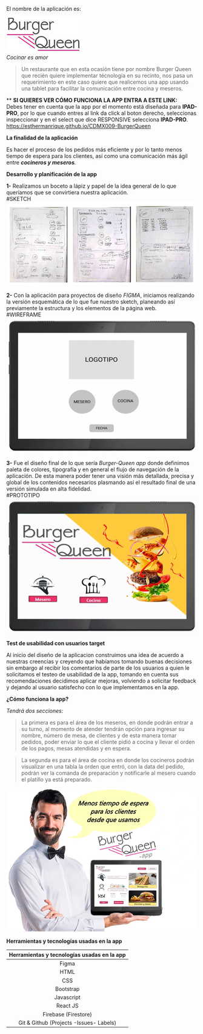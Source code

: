 El nombre de la aplicación es: <br>  
    
<img src='markdown-files/Logo_BQ.jpg'> <br>
*Cocinar es amor*


> Un restaurante que en esta ocasión tiene por nombre Burger Queen que recién quiere implementar técnología en su recinto, nos pasa un requerimiento en este caso quiere que realicemos una app usando una tablet para facilitar la comunicación entre cocina y meseros.

** __SI  QUIERES VER CÓMO FUNCIONA LA APP ENTRA A ESTE LINK:__ 
<br>
Debes tener en cuenta que la app por el momento está diseñada para **IPAD-PRO**, por lo que cuando entres al link da click al boton derecho, seleccionas inspeccionar y en el select que dice RESPONSIVE selecciona **IPAD-PRO**.
<br>
  https://esthermanrique.github.io/CDMX009-BurgerQueen

**La finalidad de la aplicación**

 Es hacer el proceso de los pedidos más eficiente y por lo tanto menos tiempo de espera para los clientes, así como una comunicación más ágil entre _**cocineros y meseros**._
 
 **Desarrollo y planificación de la app**
 
**1-** Realizamos un boceto a lápiz y papel de la idea general de lo que queríamos que se convirtiera nuestra aplicación.
<br>
#SKETCH
<br>
<img src='markdown-files/sketch-bq.jpg'>

**2-** Con la aplicación para proyectos de diseño *FIGMA*, iniciamos realizando la versión esquemática de lo que fue nuestro sketch, planeando así previamente la estructura y los elementos de la página web.
<br>
#WIREFRAME
<br>
<img src='markdown-files/anigif.gif'>

**3-** Fue el diseño final de lo que sería *Burger-Queen app* donde definimos paleta de colores, tipografía y en general el flujo de navegación de la aplicación. De esta manera poder tener una visión más detallada, precisa y global de los contenidos necesarios plasmando así el resultado final de una versión simulada en alta fidelidad.
<br>
#PROTOTIPO
<br>
<img src='markdown-files/anigif2.gif'>

**Test de usabilidad con usuarios target**

 Al inicio del diseño de la aplicacion construimos una idea de acuerdo a nuestras creencias y creyendo que habíamos tomando buenas decisiones sin embargo al recibir los comentarios de parte de los usuarios a quien le solicitamos el testeo de usabilidad de la app, tomando en cuenta sus recomendaciones decidimos aplicar mejoras, volviendo a solicitar feedback y dejando al usuario satisfecho con lo que implementamos en la app.

 **¿Cómo funciona la app?**
 
 _Tendrá dos secciones:_
 
 >La primera es para el área de los meseros, en donde podrán entrar a su turno, al momento de atender tendrán opción para ingresar su nombre, número de mesa, de clientes y de esta manera tomar pedidos, poder enviar lo que el cliente pidió a cocina y llevar el orden de los pagos, mesas atendidas y en espera.
 
 >La segunda es para el área de cocina en donde los cocineros podrán visualizar en una tabla la orden que entró, con la data del pedido, podrán ver la comanda de preparación y notificarle al mesero cuando el platillo ya está preparado.
 
<img src='markdown-files/mesero-tablet-publicidad.jpg'>
 
 **Herramientas y tecnologías usadas en la app**
 
 |  **Herramientas y tecnologías usadas en la app**     | 
| :-------------: |
|Figma |
| HTML | 
| CSS |
|Bootstrap|
| Javascript|
|React JS|
|Firebase (Firestore)|
|Git & Github (Projects -Issues- Labels)|
